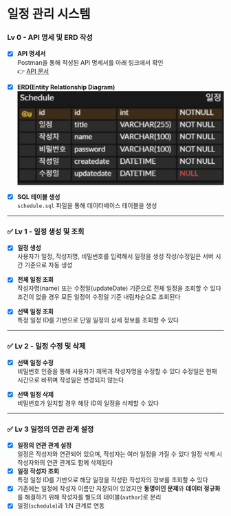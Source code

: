 # 일정 관리 시스템

### Lv 0 - API 명세 및 ERD 작성
- [x] **API 명세서**  
  Postman을 통해 작성된 API 명세서를 아래 링크에서 확인  
  👉 [API 문서](https://hyoeunchoi.postman.co/workspace/My-Workspace~35bd902f-2bad-4464-815d-e599dd0a7640/collection/45173639-f47b444a-c27a-419b-93dc-4e04b46fee69?action=share&creator=45173639)

- [x] **ERD(Entity Relationship Diagram)**  
  ![ERD](./images/img.png)

- [x] **SQL 테이블 생성**  
  `schedule.sql` 파일을 통해 데이터베이스 테이블을 생성

---
### ✅ Lv 1 - 일정 생성 및 조회
- [x] **일정 생성**  
  사용자가 일정, 작성자명, 비밀번호를 입력해서 일정을 생성
  작성/수정일은 서버 시간 기준으로 자동 생성

- [x] **전체 일정 조회**  
  작성자명(name) 또는 수정일(updateDate) 기준으로 전체 일정을 조회할 수 있다
  조건이 없을 경우 모든 일정이 수정일 기준 내림차순으로 조회된다

- [x] **선택 일정 조회**  
  특정 일정 ID를 기반으로 단일 일정의 상세 정보를 조회할 수 있다

---

### ✅ Lv 2 - 일정 수정 및 삭제
- [x] **선택 일정 수정**  
  비밀번호 인증을 통해 사용자가 제목과 작성자명을 수정할 수 있다
  수정일은 현재 시간으로 바뀌며 작성일은 변경되지 않는다

- [x] **선택 일정 삭제**  
  비밀번호가 일치할 경우 해당 ID의 일정을 삭제할 수 있다

---

### ✅ Lv 3  일정의 연관 관계 설정
- [x] **일정의 연관 관계 설정**  
  일정은 작성자와 연관되어 있으며, 작성자는 여러 일정을 가질 수 있다
  일정 삭제 시 작성자와의 연관 관계도 함께 삭제된다
- [x] **일정 작성자 조회**  
  특정 일정 ID를 기반으로 해당 일정을 작성한 작성자의 정보를 조회할 수 있다
- [x] 기존에는 일정에 작성자 이름만 저장되어 있었지만 **동명이인 문제**와 **데이터 정규화**를 해결하기 위해 작성자를 별도의 테이블(`author`)로 분리
- [x] 일정(`schedule`)과 1:N 관계로 연동
